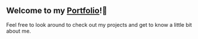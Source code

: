 
## Welcome to my [Portfolio](https://www.linkedin.com/in/oussama-atifi/)!👋

Feel free to look around to check out my projects and get to know a little bit about me.
